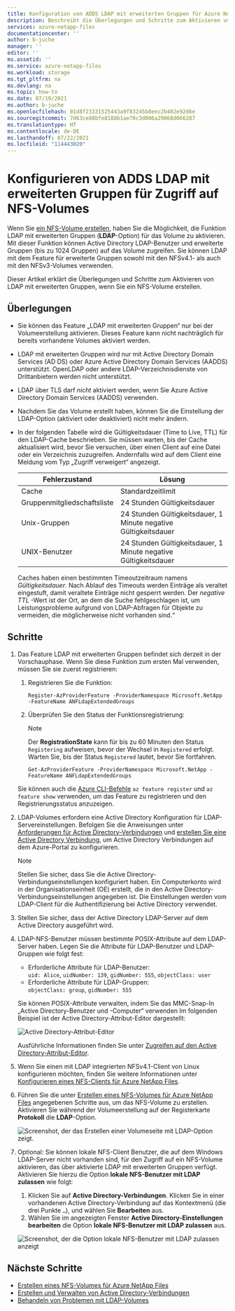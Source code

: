 ```yaml
---
title: Konfiguration von ADDS LDAP mit erweiterten Gruppen für Azure NetApp-Dateien für NFS-Volumes | Microsoft-Dokumentation
description: Beschreibt die Überlegungen und Schritte zum Aktivieren von LDAP mit erweiterten Gruppen, wenn Sie mit Azure NetApp-Dateien ein NFS-Volume erstellen.
services: azure-netapp-files
documentationcenter: ''
author: b-juche
manager: ''
editor: ''
ms.assetid: ''
ms.service: azure-netapp-files
ms.workload: storage
ms.tgt_pltfrm: na
ms.devlang: na
ms.topic: how-to
ms.date: 07/19/2021
ms.author: b-juche
ms.openlocfilehash: 01d8f23331525443a9f83245b8eec2b402e92d6e
ms.sourcegitcommit: 7d63ce88bfe8188b1ae70c3d006a29068d066287
ms.translationtype: HT
ms.contentlocale: de-DE
ms.lasthandoff: 07/22/2021
ms.locfileid: "114443020"
---
```

# <a name="configure-adds-ldap-with-extended-groups-for-nfs-volume-access"></a>Konfigurieren von ADDS LDAP mit erweiterten Gruppen für Zugriff auf NFS-Volumes

Wenn Sie [ein NFS-Volume erstellen](azure-netapp-files-create-volumes.md), haben Sie die Möglichkeit, die Funktion LDAP mit erweiterten Gruppen (**LDAP**-Option) für das Volume zu aktivieren. Mit dieser Funktion können Active Directory LDAP-Benutzer und erweiterte Gruppen (bis zu 1024 Gruppen) auf das Volume zugreifen. Sie können LDAP mit dem Feature für erweiterte Gruppen sowohl mit den NFSv4.1- als auch mit den NFSv3-Volumes verwenden. 

Dieser Artikel erklärt die Überlegungen und Schritte zum Aktivieren von LDAP mit erweiterten Gruppen, wenn Sie ein NFS-Volume erstellen.  

## <a name="considerations"></a>Überlegungen

* Sie können das Feature „LDAP mit erweiterten Gruppen“ nur bei der Volumeerstellung aktivieren. Dieses Feature kann nicht nachträglich für bereits vorhandene Volumes aktiviert werden.  

* LDAP mit erweiterten Gruppen wird nur mit Active Directory Domain Services (AD DS) oder Azure Active Directory Domain Services (AADDS) unterstützt. OpenLDAP oder andere LDAP-Verzeichnisdienste von Drittanbietern werden nicht unterstützt. 

* LDAP über TLS darf *nicht* aktiviert werden, wenn Sie Azure Active Directory Domain Services (AADDS) verwenden.  

* Nachdem Sie das Volume erstellt haben, können Sie die Einstellung der LDAP-Option (aktiviert oder deaktiviert) nicht mehr ändern.  

* In der folgenden Tabelle wird die Gültigkeitsdauer (Time to Live, TTL) für den LDAP-Cache beschrieben. Sie müssen warten, bis der Cache aktualisiert wird, bevor Sie versuchen, über einen Client auf eine Datei oder ein Verzeichnis zuzugreifen. Andernfalls wird auf dem Client eine Meldung vom Typ „Zugriff verweigert“ angezeigt. 

    |     Fehlerzustand    |     Lösung    |
    |-|-|
    | Cache |  Standardzeitlimit |
    | Gruppenmitgliedschaftsliste  | 24 Stunden Gültigkeitsdauer  |
    | Unix-Gruppen  | 24 Stunden Gültigkeitsdauer, 1 Minute negative Gültigkeitsdauer  |
    | UNIX-Benutzer  | 24 Stunden Gültigkeitsdauer, 1 Minute negative Gültigkeitsdauer  |

    Caches haben einen bestimmten Timeoutzeitraum namens *Gültigkeitsdauer*. Nach Ablauf des Timeouts werden Einträge als veraltet eingestuft, damit veraltete Einträge nicht gesperrt werden. Der *negative TTL* -Wert ist der Ort, an dem die Suche fehlgeschlagen ist, um Leistungsprobleme aufgrund von LDAP-Abfragen für Objekte zu vermeiden, die möglicherweise nicht vorhanden sind.“        

## <a name="steps"></a>Schritte

1. Das Feature LDAP mit erweiterten Gruppen befindet sich derzeit in der Vorschauphase. Wenn Sie diese Funktion zum ersten Mal verwenden, müssen Sie sie zuerst registrieren:  

    1. Registrieren Sie die Funktion:   

        ```azurepowershell-interactive
        Register-AzProviderFeature -ProviderNamespace Microsoft.NetApp -FeatureName ANFLdapExtendedGroups
        ```

    2. Überprüfen Sie den Status der Funktionsregistrierung: 

        > [!NOTE]
        > Der **RegistrationState** kann für bis zu 60 Minuten den Status `Registering` aufweisen, bevor der Wechsel in `Registered` erfolgt. Warten Sie, bis der Status `Registered` lautet, bevor Sie fortfahren.

        ```azurepowershell-interactive
        Get-AzProviderFeature -ProviderNamespace Microsoft.NetApp -FeatureName ANFLdapExtendedGroups
        ```
        
    Sie können auch die [Azure CLI-Befehle](/cli/azure/feature) `az feature register` und `az feature show` verwenden, um das Feature zu registrieren und den Registrierungsstatus anzuzeigen. 

2. LDAP-Volumes erfordern eine Active Directory Konfiguration für LDAP-Servereinstellungen. Befolgen Sie die Anweisungen unter [Anforderungen für Active Directory-Verbindungen](create-active-directory-connections.md#requirements-for-active-directory-connections) und [erstellen Sie eine Active Directory Verbindung](create-active-directory-connections.md#create-an-active-directory-connection), um Active Directory Verbindungen auf dem Azure-Portal zu konfigurieren.  

    > [!NOTE]
    > Stellen Sie sicher, dass Sie die Active Directory-Verbindungseinstellungen konfiguriert haben. Ein Computerkonto wird in der Organisationseinheit (OE) erstellt, die in den Active Directory-Verbindungseinstellungen angegeben ist. Die Einstellungen werden vom LDAP-Client für die Authentifizierung bei Active Directory verwendet.

3. Stellen Sie sicher, dass der Active Directory LDAP-Server auf dem Active Directory ausgeführt wird. 

4. LDAP-NFS-Benutzer müssen bestimmte POSIX-Attribute auf dem LDAP-Server haben. Legen Sie die Attribute für LDAP-Benutzer und LDAP-Gruppen wie folgt fest: 

    * Erforderliche Attribute für LDAP-Benutzer:   
        `uid: Alice`, `uidNumber: 139`, `gidNumber: 555`, `objectClass: user`
    * Erforderliche Attribute für LDAP-Gruppen:   
        `objectClass: group`, `gidNumber: 555`

    Sie können POSIX-Attribute verwalten, indem Sie das MMC-Snap-In „Active Directory-Benutzer und -Computer“ verwenden Im folgenden Beispiel ist der Active Directory-Attribut-Editor dargestellt:  

    ![Active Directory-Attribut-Editor](../media/azure-netapp-files/active-directory-attribute-editor.png) 

    Ausführliche Informationen finden Sie unter [Zugreifen auf den Active Directory-Attribut-Editor](create-volumes-dual-protocol.md#access-active-directory-attribute-editor).  

5. Wenn Sie einen mit LDAP integrierten NFSv4.1-Client von Linux konfigurieren möchten, finden Sie weitere Informationen unter [Konfigurieren eines NFS-Clients für Azure NetApp Files](configure-nfs-clients.md).

6.  Führen Sie die unter [Erstellen eines NFS-Volumes für Azure NetApp Files](azure-netapp-files-create-volumes.md) angegebenen Schritte aus, um das NFS-Volume zu erstellen. Aktivieren Sie während der Volumeerstellung auf der Registerkarte **Protokoll** die **LDAP**-Option.   

    ![Screenshot, der das Erstellen einer Volumeseite mit LDAP-Option zeigt.](../media/azure-netapp-files/create-nfs-ldap.png)  

7. Optional: Sie können lokale NFS-Client Benutzer, die auf dem Windows LDAP-Server nicht vorhanden sind, für den Zugriff auf ein NFS-Volume aktivieren, das über aktivierte LDAP mit erweiterten Gruppen verfügt. Aktivieren Sie hierzu die Option **lokale NFS-Benutzer mit LDAP zulassen** wie folgt:
    1. Klicken Sie auf **Active Directory-Verbindungen**.  Klicken Sie in einer vorhandenen Active Directory-Verbindung auf das Kontextmenü (die drei Punkte `…`), und wählen Sie **Bearbeiten** aus.  
    2. Wählen Sie im angezeigten Fenster **Active Directory-Einstellungen bearbeiten** die Option **lokale NFS-Benutzer mit LDAP zulassen** aus.  

    ![Screenshot, der die Option lokale NFS-Benutzer mit LDAP zulassen anzeigt](../media/azure-netapp-files/allow-local-nfs-users-with-ldap.png)  

## <a name="next-steps"></a>Nächste Schritte  

* [Erstellen eines NFS-Volumes für Azure NetApp Files](azure-netapp-files-create-volumes.md)
* [Erstellen und Verwalten von Active Directory-Verbindungen](create-active-directory-connections.md)
* [Behandeln von Problemen mit LDAP-Volumes](troubleshoot-ldap-volumes.md)
